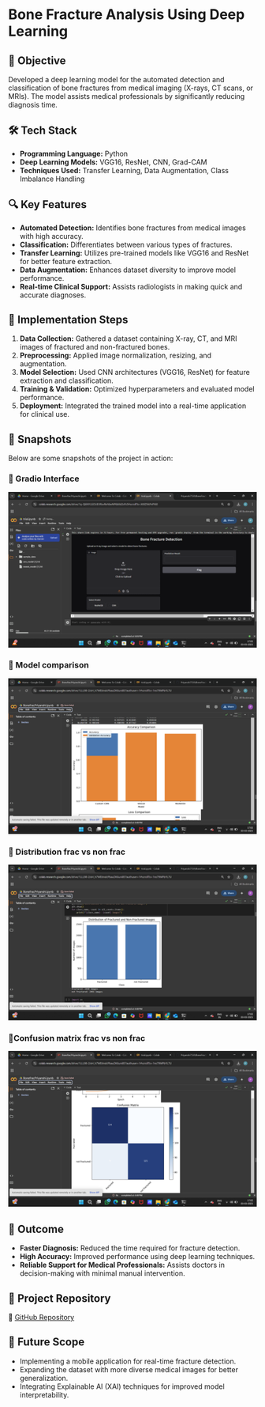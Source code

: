 # Bone Fracture Analysis Using Deep Learning

## 📌 Objective
Developed a deep learning model for the automated detection and classification of bone fractures from medical imaging (X-rays, CT scans, or MRIs). The model assists medical professionals by significantly reducing diagnosis time.

## 🛠 Tech Stack
- **Programming Language:** Python
- **Deep Learning Models:** VGG16, ResNet, CNN, Grad-CAM
- **Techniques Used:** Transfer Learning, Data Augmentation, Class Imbalance Handling

## 🔍 Key Features
- **Automated Detection:** Identifies bone fractures from medical images with high accuracy.
- **Classification:** Differentiates between various types of fractures.
- **Transfer Learning:** Utilizes pre-trained models like VGG16 and ResNet for better feature extraction.
- **Data Augmentation:** Enhances dataset diversity to improve model performance.
- **Real-time Clinical Support:** Assists radiologists in making quick and accurate diagnoses.

## 🚀 Implementation Steps
1. **Data Collection:** Gathered a dataset containing X-ray, CT, and MRI images of fractured and non-fractured bones.
2. **Preprocessing:** Applied image normalization, resizing, and augmentation.
3. **Model Selection:** Used CNN architectures (VGG16, ResNet) for feature extraction and classification.
4. **Training & Validation:** Optimized hyperparameters and evaluated model performance.
5. **Deployment:** Integrated the trained model into a real-time application for clinical use.

## 📂 Snapshots
Below are some snapshots of the project in action:

### 📸 Gradio Interface
![Gradio Interface](/screenshots/Gradio_Interface.png)

### 📸 Model comparison
![ Model_comparison](/screenshots/Model_comparison.png)

### 📸 Distribution frac vs non frac
![Distribution_frac_vs_non_frac](/screenshots/Distribution_frac_vs_non_frac.png)

### 📸Confusion matrix frac vs non frac
![Confusion_matrix_frac_vs_non_frac](/screenshots/Confusion_matrix_frac_vs_non_frac.png)



## 🎯 Outcome
- **Faster Diagnosis:** Reduced the time required for fracture detection.
- **High Accuracy:** Improved performance using deep learning techniques.
- **Reliable Support for Medical Professionals:** Assists doctors in decision-making with minimal manual intervention.

## 📂 Project Repository
🔗 [GitHub Repository]([/github.com/Priyanshi7559](https://github.com/priyanshi7559/BoneFractureClassification))

## 📌 Future Scope
- Implementing a mobile application for real-time fracture detection.
- Expanding the dataset with more diverse medical images for better generalization.
- Integrating Explainable AI (XAI) techniques for improved model interpretability.

